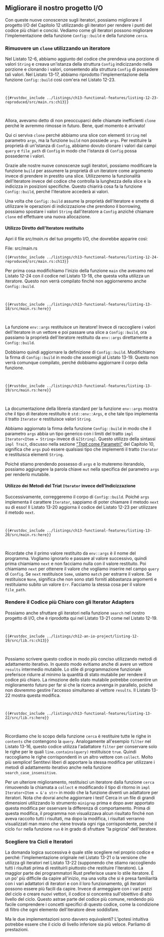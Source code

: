 ## Migliorare il nostro progetto I/O

Con queste nuove conoscenze sugli iteratori, possiamo migliorare il progetto I/O del
Capitolo 12 utilizzando gli iteratori per rendere i punti del codice più chiari e
concisi. Vediamo come gli iteratori possono migliorare l'implementazione della
funzione `Config::build` e della funzione `cerca`.

### Rimuovere un `clone` utilizzando un iteratore

Nel Listato 12-6, abbiamo aggiunto del codice che prendeva una porzione di valori `String` e creava
un'istanza della struttura `Config` indicizzando nella porzione e clonando i
valori, consentendo alla struttura `Config` di possedere tali valori. Nel Listato 13-17,
abbiamo riprodotto l'implementazione della funzione `Config::build` così com'era
nel Listato 12-23.

<Listing number="13-17" file-name="src/main.rs" caption="Riproduzione della funzione `Config::build` dal Listing 12-23">

```rust,ignore
{{#rustdoc_include ../listings/ch13-functional-features/listing-12-23-reproduced/src/main.rs:ch13}}
```

</Listing>

Allora, avevamo detto di non preoccuparci delle chiamate inefficienti `clone` perché
le avremmo rimosse in futuro. Bene, quel momento è arrivato!

Qui ci serviva `clone` perché abbiamo una slice con elementi `String` nel
parametro `args`, ma la funzione `build` non possiede `args`. Per restituire
la proprietà di un'istanza di `Config`, abbiamo dovuto clonare i valori dai campi `query`
e `file_path` di `Config` in modo che l'istanza di `Config` possa possederne i valori.

Grazie alle nostre nuove conoscenze sugli iteratori, possiamo modificare la funzione `build` per
assumere la proprietà di un iteratore come argomento invece di prendere in prestito una slice.
Utilizzeremo la funzionalità dell'iteratore invece del codice che controlla la lunghezza
della slice e la indicizza in posizioni specifiche. Questo chiarirà cosa fa la
funzione `Config::build`, perché l'iteratore accederà ai valori.

Una volta che `Config::build` assume la proprietà dell'iteratore e smette di utilizzare le operazioni di indicizzazione
che prendono il borrowing, possiamo spostare i valori `String` dall'iteratore a
`Config` anziché chiamare `clone` ed effettuare una nuova allocazione.

#### Utilizzo Diretto dell'Iteratore restituito

Apri il file _src/main.rs_ del tuo progetto I/O, che dovrebbe apparire così:

<span class="filename">File: src/main.rs</span>

```rust,ignore
{{#rustdoc_include ../listings/ch13-functional-features/listing-12-24-reproduced/src/main.rs:ch13}}
```

Per prima cosa modifichiamo l'inizio della funzione `main` che avevamo nel Listato
12-24 con il codice nel Listato 13-18, che questa volta utilizza un iteratore. Questo
non verrà compilato finché non aggiorneremo anche `Config::build`.

<Listing number="13-18" file-name="src/main.rs" caption="Passaggio del valore restituito da `env::args` a `Config::build`">

```rust,ignore,does_not_compile
{{#rustdoc_include ../listings/ch13-functional-features/listing-13-18/src/main.rs:here}}
```

</Listing>

La funzione `env::args` restituisce un iteratore! Invece di raccogliere i
valori dell'iteratore in un vettore e poi passare una slice a `Config::build`, ora
passiamo la proprietà dell'iteratore restituito da `env::args` direttamente a
`Config::build`.

Dobbiamo quindi aggiornare la definizione di `Config::build`. Modifichiamo la
firma di `Config::build` in modo che assomigli al Listato 13-19. Questo non verrà comunque
compilato, perché dobbiamo aggiornare il corpo della funzione.

<Listing number="13-19" file-name="src/main.rs" caption="Aggiornamento della firma di `Config::build` per aspettarsi un iteratore">

```rust,ignore,does_not_compile
{{#rustdoc_include ../listings/ch13-functional-features/listing-13-19/src/main.rs:here}}
```

</Listing>

La documentazione della libreria standard per la funzione `env::args` mostra che il
tipo di iteratore restituito è `std::env::Args`, e che tale tipo implementa
il tratto `Iterator` e restituisce valori `String`.

Abbiamo aggiornato la firma della funzione `Config::build` in modo che il parametro
`args` abbia un tipo generico con i limiti del tratto `impl Iterator<Item = String>`
invece di `&[String]`. Questo utilizzo della sintassi `impl Trait`, discusso nella
sezione [“_Trait_ come Parametri”][impl-trait]<!-- ignore --> del Capitolo 10,
significa che `args` può essere qualsiasi tipo che implementi il tratto `Iterator` e
restituisca elementi `String`.

Poiché stiamo prendendo possesso di `args` e lo muteremo
iterandolo, possiamo aggiungere la parola chiave `mut` nella specifica del
parametro `args` per renderlo mutabile.

#### Utilizzo dei Metodi del Triat `Iterator` invece dell'Indicizzazione

Successivamente, correggeremo il corpo di `Config::build`. Poiché `args` implementa il
carattere `Iterator`, sappiamo di poter chiamare il metodo `next` su di esso! Il Listato 13-20
aggiorna il codice del Listato 12-23 per utilizzare il metodo `next`.

<Listing number="13-20" file-name="src/main.rs" caption="Modifica del corpo di `Config::build` per utilizzare i metodi iteratori">

```rust,ignore,noplayground
{{#rustdoc_include ../listings/ch13-functional-features/listing-13-20/src/main.rs:here}}
```
</Listing>

Ricordate che il primo valore restituito da `env::args` è il nome del
programma. Vogliamo ignorarlo e passare al valore successivo, quindi prima chiamiamo
`next` e non facciamo nulla con il valore restituito. Poi chiamiamo `next` per ottenere il
valore che vogliamo inserire nel campo `query` di `Config`. Se `next` restituisce `Some`,
usiamo `match` per estrarre il valore. Se restituisce `None`, significa che non sono stati forniti abbastanza
argomenti e restituiamo subito un valore `Err`. Facciamo la stessa cosa
per il valore `file_path`.

### Rendere il Codice più Chiaro con gli Iterator Adapters

Possiamo anche sfruttare gli iteratori nella funzione `search` nel nostro progetto di I/O,
che è riprodotta qui nel Listato 13-21 come nel Listato 12-19.

<Listing number="13-21" file-name="src/lib.rs" caption="L'implementazione della funzione `cerca` del Listato 12-19">

```rust,ignore
{{#rustdoc_include ../listings/ch12-an-io-project/listing-12-19/src/lib.rs:ch13}}
```

</Listing>

Possiamo scrivere questo codice in modo più conciso utilizzando metodi di adattamento iterativo.
In questo modo evitiamo anche di avere un vettore `results` intermedio mutabile. Lo
stile di programmazione funzionale preferisce ridurre al minimo la quantità di stato mutabile per
rendere il codice più chiaro. La rimozione dello stato mutabile potrebbe consentire un miglioramento futuro
per far sì che la ricerca avvenga in parallelo, poiché non dovremmo gestire
l'accesso simultaneo al vettore `results`. Il Listato 13-22 mostra questa modifica.

<Listing number="13-22" file-name="src/lib.rs" caption="Utilizzo dei metodi di adattamento iterativo nell'implementazione della funzione `cerca`">

```rust,ignore
{{#rustdoc_include ../listings/ch13-functional-features/listing-13-22/src/lib.rs:here}}
```

</Listing>

Ricordiamo che lo scopo della funzione `cerca` è restituire tutte le righe in
`contents` che contengono la `query`. Analogamente all'esempio `filter` nel Listato
13-16, questo codice utilizza l'adattatore `filter` per conservare solo le righe per le quali
`line.contains(query)` restituisce `true`. Quindi raccogliamo le righe corrispondenti in
un altro vettore con `collect`. Molto più semplice! Sentitevi liberi di apportare la stessa modifica
per utilizzare i metodi di adattamento iterativo anche nella funzione `search_case_insensitive`.

Per un ulteriore miglioramento, restituisci un iteratore dalla funzione `cerca` rimuovendo
la chiamata a `collect` e modificando il tipo di ritorno in `impl
Iterator<Item = &'a str>` in modo che la funzione diventi un adattatore per iteratori.
Nota che dovrai anche aggiornare i test! Cerca in un file di grandi dimensioni
utilizzando lo strumento `minigrep` prima e dopo aver apportato questa modifica per osservare
la differenza di comportamento. Prima di questa modifica, il programma non visualizzava alcun risultato
finché non aveva raccolto tutti i risultati, ma dopo la modifica, i risultati
verranno visualizzati man mano che viene trovata ogni riga corrispondente, perché il ciclo `for` nella
funzione `run` è in grado di sfruttare "la pigrizia" dell'iteratore.

<!-- Old heading. Do not remove or links may break. -->

<a id="choosing-between-loops-or-iterators"></a>

### Scegliere tra Cicli e Iteratori

La domanda logica successiva è quale stile scegliere nel proprio codice e
perché: l'implementazione originale nel Listato 13-21 o la versione che utilizza
gli iteratori nel Listato 13-22 (supponendo che stiamo raccogliendo tutti i risultati prima
di restituirli piuttosto che restituire l'iteratore). La maggior parte dei programmatori Rust
preferisce usare lo stile iteratore. È un po' più difficile da capire all'inizio,
ma una volta che si è presa familiarità con i vari adattatori di iteratori e con il loro
funzionamento, gli iteratori possono essere più facili da capire. Invece di armeggiare con i vari
pezzi del ciclo e creare nuovi vettori, il codice si concentra sull'obiettivo di alto livello
del ciclo. Questo astrae parte del codice più comune, rendendo
più facile comprendere i concetti specifici di questo codice, come la condizione di filtro
che ogni elemento dell'iteratore deve soddisfare.

Ma le due implementazioni sono davvero equivalenti? L'ipotesi intuitiva
potrebbe essere che il ciclo di livello inferiore sia più veloce. Parliamo di prestazioni.

[impl-trait]: ch10-02-traits.html#trait-come-parametri
